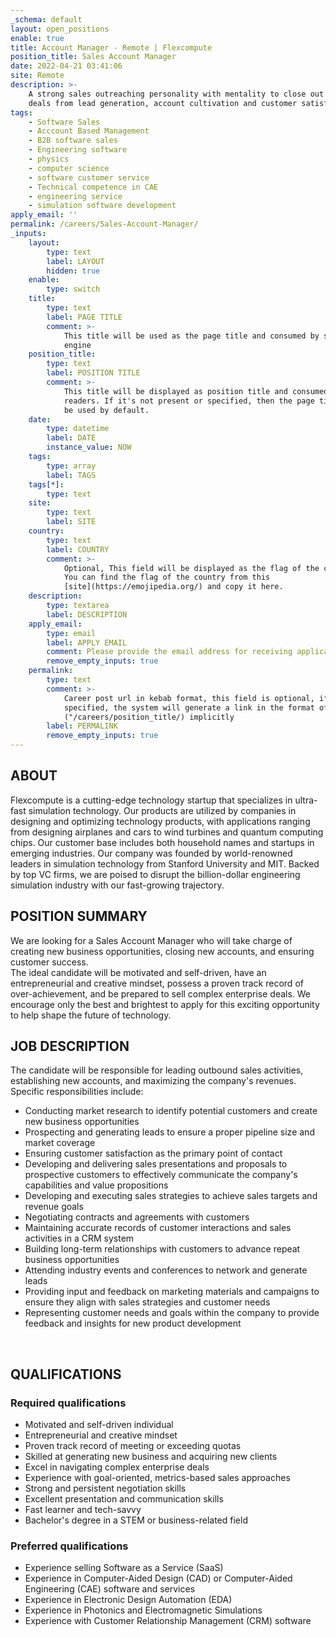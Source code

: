 ```yaml
---
_schema: default
layout: open_positions
enable: true
title: Account Manager - Remote | Flexcompute
position_title: Sales Account Manager
date: 2022-04-21 03:41:06
site: Remote
description: >-
    A strong sales outreaching personality with mentality to close out sales
    deals from lead generation, account cultivation and customer satisfaction.
tags:
    - Software Sales
    - Acccount Based Management
    - B2B software sales
    - Engineering software
    - physics
    - computer science
    - software customer service
    - Technical competence in CAE
    - engineering service
    - simulation software development
apply_email: ''
permalink: /careers/Sales-Account-Manager/
_inputs:
    layout:
        type: text
        label: LAYOUT
        hidden: true
    enable:
        type: switch
    title:
        type: text
        label: PAGE TITLE
        comment: >-
            This title will be used as the page title and consumed by search
            engine
    position_title:
        type: text
        label: POSITION TITLE
        comment: >-
            This title will be displayed as position title and consumed by human
            readers. If it's not present or specified, then the page title will
            be used by default.
    date:
        type: datetime
        label: DATE
        instance_value: NOW
    tags:
        type: array
        label: TAGS
    tags[*]:
        type: text
    site:
        type: text
        label: SITE
    country:
        type: text
        label: COUNTRY
        comment: >-
            Optional, This field will be displayed as the flag of the country,
            You can find the flag of the country from this
            [site](https://emojipedia.org/) and copy it here.
    description:
        type: textarea
        label: DESCRIPTION
    apply_email:
        type: email
        label: APPLY EMAIL
        comment: Please provide the email address for receiving applications.
        remove_empty_inputs: true
    permalink:
        type: text
        comment: >-
            Career post url in kebab format, this field is optional, if not
            specified, the system will generate a link in the format of
            ("/careers/position_title/) implicitly
        label: PERMALINK
        remove_empty_inputs: true
---
```

## ABOUT

Flexcompute is a cutting-edge technology startup that specializes in ultra-fast simulation technology. Our products are utilized by companies in designing and optimizing technology products, with applications ranging from designing airplanes and cars to wind turbines and quantum computing chips. Our customer base includes both household names and startups in emerging industries. Our company was founded by world-renowned leaders in simulation technology from Stanford University and MIT. Backed by top VC firms, we are poised to disrupt the billion-dollar engineering simulation industry with our fast-growing trajectory.

## POSITION SUMMARY

We are looking for a Sales Account Manager who will take charge of creating new business opportunities, closing new accounts, and ensuring customer success.<br>The ideal candidate will be motivated and self-driven, have an entrepreneurial and creative mindset, possess a proven track record of over-achievement, and be prepared to sell complex enterprise deals. We encourage only the best and brightest to apply for this exciting opportunity to help shape the future of technology.

## JOB DESCRIPTION

The candidate will be responsible for leading outbound sales activities, establishing new accounts, and maximizing the company's revenues. Specific responsibilities include:

* Conducting market research to identify potential customers and create new business opportunities
* Prospecting and generating leads to ensure a proper pipeline size and market coverage
* Ensuring customer satisfaction as the primary point of contact
* Developing and delivering sales presentations and proposals to prospective customers to effectively communicate the company's capabilities and value propositions
* Developing and executing sales strategies to achieve sales targets and revenue goals
* Negotiating contracts and agreements with customers
* Maintaining accurate records of customer interactions and sales activities in a CRM system
* Building long-term relationships with customers to advance repeat business opportunities
* Attending industry events and conferences to network and generate leads
* Providing input and feedback on marketing materials and campaigns to ensure they align with sales strategies and customer needs
* Representing customer needs and goals within the company to provide feedback and insights for new product development

<div class="space20"> </div>

## QUALIFICATIONS

### Required qualifications

* Motivated and self-driven individual
* Entrepreneurial and creative mindset
* Proven track record of meeting or exceeding quotas
* Skilled at generating new business and acquiring new clients
* Excel in navigating complex enterprise deals
* Experience with goal-oriented, metrics-based sales approaches
* Strong and persistent negotiation skills
* Excellent presentation and communication skills
* Fast learner and tech-savvy
* Bachelor's degree in a STEM or business-related field

### Preferred qualifications

* Experience selling Software as a Service (SaaS)
* Experience in Computer-Aided Design (CAD) or Computer-Aided Engineering (CAE) software and services
* Experience in Electronic Design Automation (EDA)
* Experience in Photonics and Electromagnetic Simulations
* Experience with Customer Relationship Management (CRM) software